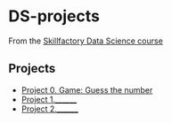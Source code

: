 # DS-projects
From the [Skillfactory Data Science course](https://skillfactory.ru/courses/data-scientist)

## Projects

* [Project 0. Game: Guess the number](https://github.com/dariazvonareva/DS-projects/tree/main/project_0)
* [Project 1.______](_____)
* [Project 2.______](_____)
